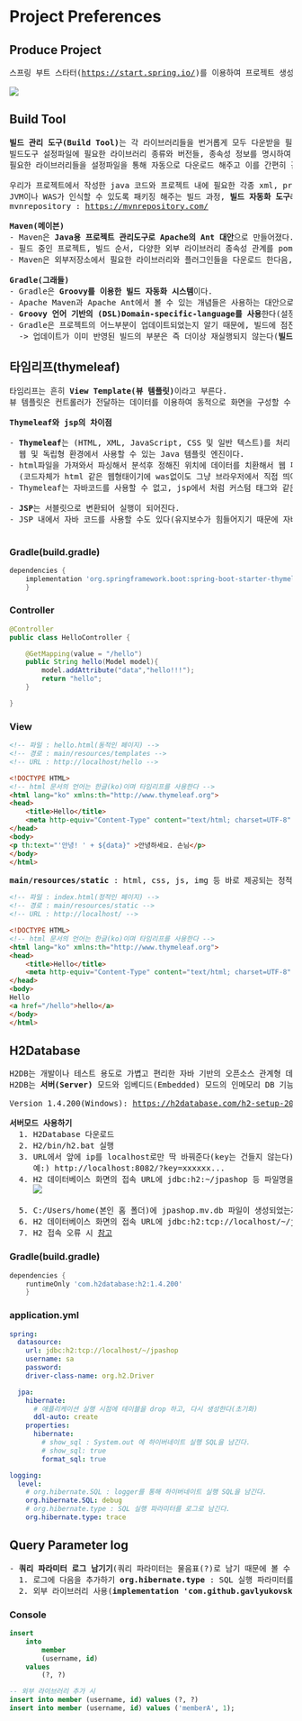 # Project Preferences
## Produce Project
<pre>
스프링 부트 스타터(<a href="https://start.spring.io/">https://start.spring.io/</a>)를 이용하여 프로젝트 생성하기

<img src="https://github.com/RyuKyeongWoo/TIL/blob/main/SpringBootJPA1/img/project.PNG"/>
</pre>
## Build Tool
<pre>
<b>빌드 관리 도구(Build Tool)</b>는 각 라이브러리들을 번거롭게 모두 다운받을 필요없이,
빌드도구 설정파일에 필요한 라이브러리 종류와 버전들, 종속성 정보를 명시하여
필요한 라이브러리들을 설정파일을 통해 자동으로 다운로드 해주고 이를 간편히 관리해주는 도구이다.

우리가 프로젝트에서 작성한 java 코드와 프로젝트 내에 필요한 각종 xml, properties, jar 파일들을
JVM이나 WAS가 인식할 수 있도록 패키징 해주는 빌드 과정, <b>빌드 자동화 도구</b>라고 할 수 있다.
mvnrepository : <a href="https://mvnrepository.com/">https://mvnrepository.com/</a>

<b>Maven(메이븐)</b>
- Maven은 <b>Java용 프로젝트 관리도구로 Apache의 Ant 대안</b>으로 만들어졌다.
- 필드 중인 프로젝트, 빌드 순서, 다양한 외부 라이브러리 종속성 관계를 pom.xml파일에 명시한다.
- Maven은 외부저장소에서 필요한 라이브러리와 플러그인들을 다운로드 한다음, 로컬시스템의 캐시에 모두 저장한다.

<b>Gradle(그래들)</b>
- Gradle은 <b>Groovy를 이용한 빌드 자동화 시스템</b>이다.
- Apache Maven과 Apache Ant에서 볼 수 있는 개념들은 사용하는 대안으로써 나온 프로젝트 빌드 관리 툴이다(완전한 오픈소스)
- <b>Groovy 언어 기반의 (DSL)Domain-specific-language를 사용</b>한다(설정파일을 xml파일을 사용하는 Maven보다 코드가 훨씬 간결하다)
- Gradle은 프로젝트의 어느부분이 업데이트되었는지 알기 때문에, 빌드에 점진적으로 추가할 수 있다.
  -> 업데이트가 이미 반영된 빌드의 부분은 즉 더이상 재실행되지 않는다(<b>빌드 시간이 훨씬 단축될 수 있다</b>)
</pre>
## 타임리프(thymeleaf)
<pre>
타임리프는 흔히 <b>View Template(뷰 템플릿)</b>이라고 부른다.
뷰 템플릿은 컨트롤러가 전달하는 데이터를 이용하여 동적으로 화면을 구성할 수 있게 해준다.

<b>Thymeleaf와 jsp의 차이점</b>

- <b>Thymeleaf</b>는 (HTML, XML, JavaScript, CSS 및 일반 텍스트)를 처리 할 수 있는 
  웹 및 독립형 환경에서 사용할 수 있는 Java 템플릿 엔진이다.
- html파일을 가져와서 파싱해서 분석후 정해진 위치에 데이터를 치환해서 웹 페이지를 생성한다.
  (코드자체가 html 같은 웹형태이기에 was없이도 그냥 브라우저에서 직접 띄어볼 수 가 있다)
- Thymeleaf는 자바코드를 사용할 수 없고, jsp에서 처럼 커스텀 태그와 같은 기능도 없다.

- <b>JSP</b>는 서블릿으로 변환되어 실행이 되어진다.
- JSP 내에서 자바 코드를 사용할 수도 있다(유지보수가 힘들어지기 때문에 자바 코드를 넣어서 잘 사용하지 않음)
  
</pre>
### Gradle(build.gradle)
```gradle
dependencies {
	implementation 'org.springframework.boot:spring-boot-starter-thymeleaf'
	}
```
### Controller
```java
@Controller
public class HelloController {

    @GetMapping(value = "/hello")
    public String hello(Model model){
        model.addAttribute("data","hello!!!");
        return "hello";
    }

}
```
### View
```html
<!-- 파일 : hello.html(동적인 페이지) -->
<!-- 경로 : main/resources/templates -->
<!-- URL : http://localhost/hello -->

<!DOCTYPE HTML>
<!-- html 문서의 언어는 한글(ko)이며 타임리프를 사용한다 -->
<html lang="ko" xmlns:th="http://www.thymeleaf.org">
<head>
    <title>Hello</title>
    <meta http-equiv="Content-Type" content="text/html; charset=UTF-8" />
</head>
<body>
<p th:text="'안녕! ' + ${data}" >안녕하세요. 손님</p>
</body>
</html>
```
<pre>
<b>main/resources/static</b> : html, css, js, img 등 바로 제공되는 정적컨텐츠 resource directory
</pre>
```html
<!-- 파일 : index.html(정적인 페이지) -->
<!-- 경로 : main/resources/static -->
<!-- URL : http://localhost/ -->

<!DOCTYPE HTML>
<!-- html 문서의 언어는 한글(ko)이며 타임리프를 사용한다 -->
<html lang="ko" xmlns:th="http://www.thymeleaf.org">
<head>
    <title>Hello</title>
    <meta http-equiv="Content-Type" content="text/html; charset=UTF-8" />
</head>
<body>
Hello
<a href="/hello">hello</a>
</body>
</html>
```
## H2Database
<pre>
H2DB는 개발이나 테스트 용도로 가볍고 편리한 자바 기반의 오픈소스 관계형 데이터 베이스 관리 시스템(DBMS)이다.
H2DB는 <b>서버(Server)</b> 모드와 임베디드(Embedded) 모드의 인메모리 DB 기능을 지원한다(본 강의에서는 <b>서버 모드</b>를 사용한다)

Version 1.4.200(Windows): <a href="https://h2database.com/h2-setup-2019-10-14.exe">https://h2database.com/h2-setup-2019-10-14.exe</a>

<b>서버모드 사용하기</b>
  1. H2Database 다운로드
  2. H2/bin/h2.bat 실행
  3. URL에서 앞에 ip를 localhost로만 딱 바꿔준다(key는 건들지 않는다)
     예:) http://localhost:8082/?key=xxxxxx...
  4. H2 데이터베이스 화면의 접속 URL에 jdbc:h2:~/jpashop 등 파일명을 적어주고 연결을 한다(최초 1회)
     <img src="https://github.com/RyuKyeongWoo/TIL/blob/main/SpringBootJPA1/img/server.PNG"/>
     
  5. C:/Users/home(본인 홈 폴더)에 jpashop.mv.db 파일이 생성되었는지 확인한다.
  6. H2 데이터베이스 화면의 접속 URL에 jdbc:h2:tcp://localhost/~/jpashop와 같이 설정 내용에 맞게 입력해서 접속해준다.
  7. H2 접속 오류 시 <a href="https://docs.google.com/document/d/1j0jcJ9EoXMGzwAA2H0b9TOvRtpwlxI5Dtn3sRtuXQas/edit#">참고</a>
</pre>
### Gradle(build.gradle)
```gradle
dependencies {
	runtimeOnly 'com.h2database:h2:1.4.200'
	}
```
### application.yml
```yml
spring:
  datasource:
    url: jdbc:h2:tcp://localhost/~/jpashop
    username: sa
    password:
    driver-class-name: org.h2.Driver

  jpa:
    hibernate:
      # 애플리케이션 실행 시점에 테이블을 drop 하고, 다시 생성한다(초기화)
      ddl-auto: create
    properties:
      hibernate:
        # show_sql : System.out 에 하이버네이트 실행 SQL을 남긴다.
        # show_sql: true
        format_sql: true

logging:
  level:
    # org.hibernate.SQL : logger를 통해 하이버네이트 실행 SQL을 남긴다.
    org.hibernate.SQL: debug
    # org.hibernate.type : SQL 실행 파라미터를 로그로 남긴다.
    org.hibernate.type: trace
```
## Query Parameter log
<pre>
- <b>쿼리 파라미터 로그 남기기</b>(쿼리 파라미터는 물음표(?)로 남기 때문에 볼 수 없다)
  1. 로그에 다음을 추가하기 <b>org.hibernate.type</b> : SQL 실행 파라미터를 로그로 남긴다.
  2. 외부 라이브러리 사용(<b>implementation 'com.github.gavlyukovskiy:p6spy-spring-boot-starter:1.5.6'</b>)
</pre>
### Console
```sql
insert 
    into
        member
        (username, id) 
    values
        (?, ?)

-- 외부 라이브러리 추가 시
insert into member (username, id) values (?, ?)
insert into member (username, id) values ('memberA', 1);
```
